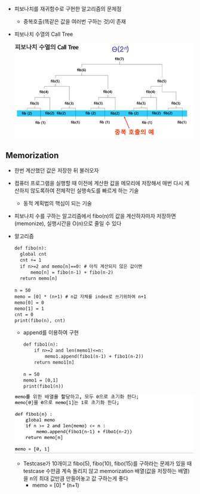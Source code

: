 - 피보나치를 재귀함수로 구현한 알고리즘의 문제점

  - 중복호출(똑같은 값을 여러번 구하는 것)이 존재

- 피보나치 수열의 Call Tree

  ![image-20210818110702969](memorization.assets/image-20210818110702969.png)

## Memorization

- 한번 계산했던 값은 저장한 뒤 불러오자

- 컴퓨터 프로그램을 실행할 때 이전에 계산한 값을 메모리에 저장해서 매번 다시 계산하지 않도록하여 전체적인 실행속도를 빠르게 하는 기술

  - 동적 계획법의 핵심이 되는 기술

- 피보나치 수를 구하는 알고리즘에서 fibo(n)의 값을 계산하자마자 저장하면(memonize), 실행시간을 O(n)으로 줄일 수 있다

- 알고리즘

  ```
  def fibo(n):
  	global cnt
  	cnt += 1
  	if n>=2 and memo[n]==0: # 아직 계산되지 않은 값이면
  		memo[n] = fibo(n-1) + fibo(n-2)
  	return memo[n]
  
  n = 50
  memo = [0] * (n+1) # n값 자체를 index로 쓰기위하여 n+1
  memo[0] = 0
  memo[1] = 1
  cnt = 0
  print(fibo(n), cnt)
  ```

  - append를 이용하여 구현

    ```
    def fibo1(n):
    	if n>=2 and len(memo1)<=n:
    		memo1.append(fibo1(n-1) + fibo1(n-2))
    	return memo1[n]
    
    n = 50
    memo1 = [0,1]
    print(fibo1(n))
    ```

    

  ![image-20210818111239383](memorization.assets/image-20210818111239383.png)

  - Testcase가 10개이고 fibo(5), fibo(10), fibo(15)를 구하라는 문제가 있을 때 testcase 수만큼 계속 돌리지 않고 memorization 배열(값을 저장하는 배열)을 n의 최대 값만큼 만들어놓고 값 구하는게 좋다
    - memo = [0] * (n+1)

